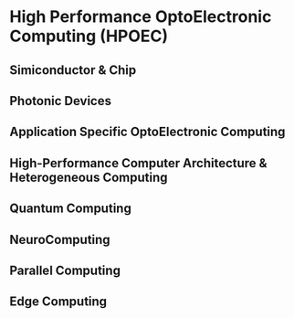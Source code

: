 # High Performance OptoElectronic Computing (HPOEC)

## Simiconductor & Chip

## Photonic Devices

## Application Specific OptoElectronic Computing

## High-Performance Computer Architecture & Heterogeneous Computing

## Quantum Computing

## NeuroComputing

## Parallel Computing

## Edge Computing